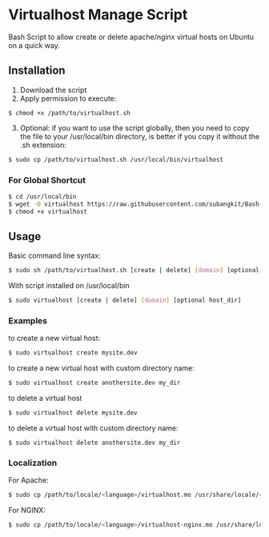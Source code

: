 Virtualhost Manage Script
===========

Bash Script to allow create or delete apache/nginx virtual hosts on Ubuntu on a quick way.

## Installation ##

1. Download the script
2. Apply permission to execute:

```
$ chmod +x /path/to/virtualhost.sh
```

3. Optional: if you want to use the script globally, then you need to copy the file to your /usr/local/bin directory, is better
if you copy it without the .sh extension:

```bash
$ sudo cp /path/to/virtualhost.sh /usr/local/bin/virtualhost
```

### For Global Shortcut ###

```bash
$ cd /usr/local/bin
$ wget -O virtualhost https://raw.githubusercontent.com/subangkit/Bash-Virtualhost/master/virtualhost.sh
$ chmod +x virtualhost
```

## Usage ##

Basic command line syntax:

```bash
$ sudo sh /path/to/virtualhost.sh [create | delete] [domain] [optional host_dir]
```

With script installed on /usr/local/bin

```bash
$ sudo virtualhost [create | delete] [domain] [optional host_dir]
```

### Examples ###

to create a new virtual host:

```bash
$ sudo virtualhost create mysite.dev
```
to create a new virtual host with custom directory name:

```bash
$ sudo virtualhost create anothersite.dev my_dir
```
to delete a virtual host

```bash
$ sudo virtualhost delete mysite.dev
```

to delete a virtual host with custom directory name:

```
$ sudo virtualhost delete anothersite.dev my_dir
```
### Localization

For Apache:

```bash
$ sudo cp /path/to/locale/<language>/virtualhost.mo /usr/share/locale/<language>/LC_MESSAGES/
```

For NGINX:

```bash
$ sudo cp /path/to/locale/<language>/virtualhost-nginx.mo /usr/share/locale/<language>/LC_MESSAGES/
```
